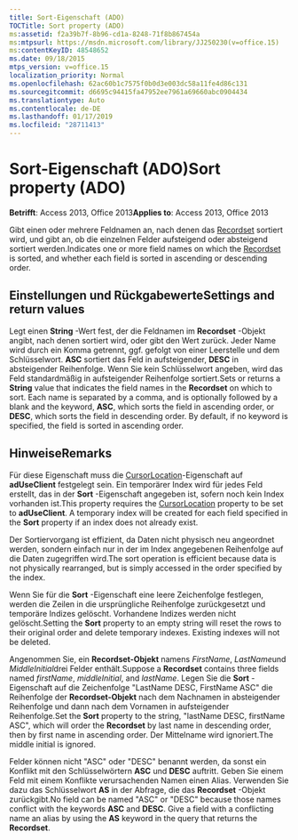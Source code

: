 ```yaml
---
title: Sort-Eigenschaft (ADO)
TOCTitle: Sort property (ADO)
ms:assetid: f2a39b7f-8b96-cd1a-8248-71f8b867454a
ms:mtpsurl: https://msdn.microsoft.com/library/JJ250230(v=office.15)
ms:contentKeyID: 48548652
ms.date: 09/18/2015
mtps_version: v=office.15
localization_priority: Normal
ms.openlocfilehash: 62ac60b1c7575f0b0d3e003dc58a11fe4d86c131
ms.sourcegitcommit: d6695c94415fa47952ee7961a69660abc0904434
ms.translationtype: Auto
ms.contentlocale: de-DE
ms.lasthandoff: 01/17/2019
ms.locfileid: "28711413"
---
```

# <a name="sort-property-ado"></a><span data-ttu-id="4a200-102">Sort-Eigenschaft (ADO)</span><span class="sxs-lookup"><span data-stu-id="4a200-102">Sort property (ADO)</span></span>


<span data-ttu-id="4a200-103">**Betrifft**: Access 2013, Office 2013</span><span class="sxs-lookup"><span data-stu-id="4a200-103">**Applies to**: Access 2013, Office 2013</span></span>

<span data-ttu-id="4a200-104">Gibt einen oder mehrere Feldnamen an, nach denen das [Recordset](recordset-object-ado.md) sortiert wird, und gibt an, ob die einzelnen Felder aufsteigend oder absteigend sortiert werden.</span><span class="sxs-lookup"><span data-stu-id="4a200-104">Indicates one or more field names on which the [Recordset](recordset-object-ado.md) is sorted, and whether each field is sorted in ascending or descending order.</span></span>

## <a name="settings-and-return-values"></a><span data-ttu-id="4a200-105">Einstellungen und Rückgabewerte</span><span class="sxs-lookup"><span data-stu-id="4a200-105">Settings and return values</span></span>

<span data-ttu-id="4a200-p101">Legt einen **String** -Wert fest, der die Feldnamen im **Recordset** -Objekt angibt, nach denen sortiert wird, oder gibt den Wert zurück. Jeder Name wird durch ein Komma getrennt, ggf. gefolgt von einer Leerstelle und dem Schlüsselwort. **ASC** sortiert das Feld in aufsteigender, **DESC** in absteigender Reihenfolge. Wenn Sie kein Schlüsselwort angeben, wird das Feld standardmäßig in aufsteigender Reihenfolge sortiert.</span><span class="sxs-lookup"><span data-stu-id="4a200-p101">Sets or returns a **String** value that indicates the field names in the **Recordset** on which to sort. Each name is separated by a comma, and is optionally followed by a blank and the keyword, **ASC**, which sorts the field in ascending order, or **DESC**, which sorts the field in descending order. By default, if no keyword is specified, the field is sorted in ascending order.</span></span>

## <a name="remarks"></a><span data-ttu-id="4a200-109">Hinweise</span><span class="sxs-lookup"><span data-stu-id="4a200-109">Remarks</span></span>

<span data-ttu-id="4a200-p102">Für diese Eigenschaft muss die [CursorLocation](cursorlocation-property-ado.md)-Eigenschaft auf **adUseClient** festgelegt sein. Ein temporärer Index wird für jedes Feld erstellt, das in der **Sort** -Eigenschaft angegeben ist, sofern noch kein Index vorhanden ist.</span><span class="sxs-lookup"><span data-stu-id="4a200-p102">This property requires the [CursorLocation](cursorlocation-property-ado.md) property to be set to **adUseClient**. A temporary index will be created for each field specified in the **Sort** property if an index does not already exist.</span></span>

<span data-ttu-id="4a200-112">Der Sortiervorgang ist effizient, da Daten nicht physisch neu angeordnet werden, sondern einfach nur in der im Index angegebenen Reihenfolge auf die Daten zugegriffen wird.</span><span class="sxs-lookup"><span data-stu-id="4a200-112">The sort operation is efficient because data is not physically rearranged, but is simply accessed in the order specified by the index.</span></span>

<span data-ttu-id="4a200-p103">Wenn Sie für die **Sort** -Eigenschaft eine leere Zeichenfolge festlegen, werden die Zeilen in die ursprüngliche Reihenfolge zurückgesetzt und temporäre Indizes gelöscht. Vorhandene Indizes werden nicht gelöscht.</span><span class="sxs-lookup"><span data-stu-id="4a200-p103">Setting the **Sort** property to an empty string will reset the rows to their original order and delete temporary indexes. Existing indexes will not be deleted.</span></span>

<span data-ttu-id="4a200-115">Angenommen Sie, ein **Recordset-Objekt** namens *FirstName*, *LastName*und *MiddleInitial*drei Felder enthält.</span><span class="sxs-lookup"><span data-stu-id="4a200-115">Suppose a **Recordset** contains three fields named *firstName*, *middleInitial*, and *lastName*.</span></span> <span data-ttu-id="4a200-116">Legen Sie die **Sort** -Eigenschaft auf die Zeichenfolge "LastName DESC, FirstName ASC" die Reihenfolge der **Recordset-Objekt** nach dem Nachnamen in absteigender Reihenfolge und dann nach dem Vornamen in aufsteigender Reihenfolge.</span><span class="sxs-lookup"><span data-stu-id="4a200-116">Set the **Sort** property to the string, "lastName DESC, firstName ASC", which will order the **Recordset** by last name in descending order, then by first name in ascending order.</span></span> <span data-ttu-id="4a200-117">Der Mittelname wird ignoriert.</span><span class="sxs-lookup"><span data-stu-id="4a200-117">The middle initial is ignored.</span></span>

<span data-ttu-id="4a200-p105">Felder können nicht "ASC" oder "DESC" benannt werden, da sonst ein Konflikt mit den Schlüsselwörtern **ASC** und **DESC** auftritt. Geben Sie einem Feld mit einem Konflikte verursachenden Namen einen Alias. Verwenden Sie dazu das Schlüsselwort **AS** in der Abfrage, die das **Recordset** -Objekt zurückgibt.</span><span class="sxs-lookup"><span data-stu-id="4a200-p105">No field can be named "ASC" or "DESC" because those names conflict with the keywords **ASC** and **DESC**. Give a field with a conflicting name an alias by using the **AS** keyword in the query that returns the **Recordset**.</span></span>

